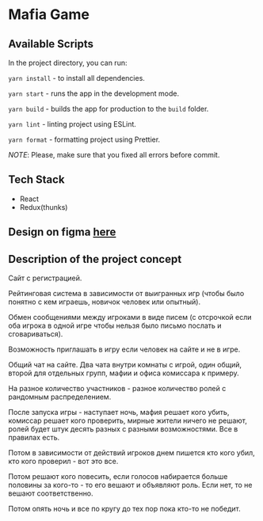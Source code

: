 # Mafia Game

## Available Scripts

In the project directory, you can run:

`yarn install` - to install all dependencies.

`yarn start` - runs the app in the development mode.

`yarn build` - builds the app for production to the `build` folder.

`yarn lint` - linting project using ESLint.

`yarn format` - formatting project using Prettier.

_NOTE_: Please, make sure that you fixed all errors before commit.

## Tech Stack

* React
* Redux(thunks)

## Design on figma [here](https://www.figma.com/file/3UbRLupkyIEUk2U4RkrmY5/Untitled-(Copy)?node-id=0%3A1)

## Description of the project concept

Сайт с регистрацией.

Рейтинговая система в зависимости от выигранных игр (чтобы было понятно с кем играешь, новичок человек или опытный).

Обмен сообщениями между игроками в виде писем (с отсрочкой если оба игрока в одной игре чтобы нельзя было письмо послать и сговариваться).

Возможность приглашать в игру если человек на сайте и не в игре.

Общий чат на сайте. Два чата внутри комнаты с игрой, один общий, второй для отдельных групп, мафии и офиса комиссара к примеру.

На разное количество участников - разное количество ролей с рандомным распределением.

После запуска игры - наступает ночь, мафия решает кого убить, комиссар решает кого проверить, мирные жители ничего не решают, ролей будет штук десять разных с разными возможностями. Все в правилах есть.

Потом в зависимости от действий игроков днем пишется кто кого убил, кто кого проверил - вот это все.

Потом решают кого повесить, если голосов набирается больше половины за кого-то - то его вешают и объявляют роль. Если нет, то не вешают соответственно.

Потом опять ночь и все по кругу до тех пор пока кто-то не победит.